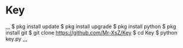 # Key

,,,
$ pkg install update
$ pkg install upgrade
$ pkg install python
$ pkg install git
$ git clone https://github.com/Mr-XsZ/Key
$ cd Key 
$ python key.py
,,,
